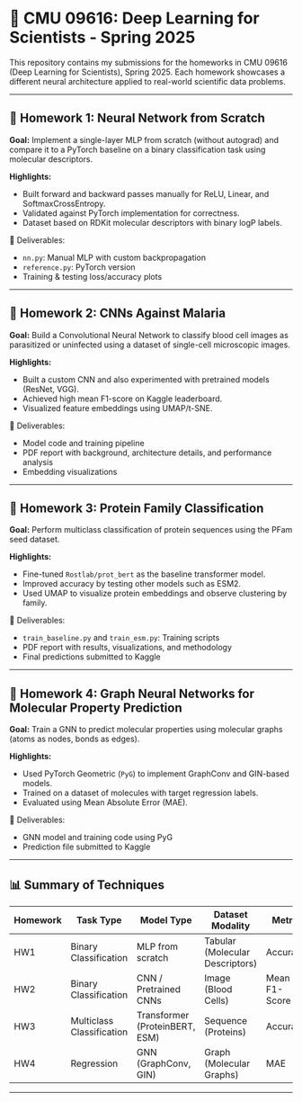 # 📘 CMU 09616: Deep Learning for Scientists - Spring 2025

This repository contains my submissions for the homeworks in CMU 09616 (Deep Learning for Scientists), Spring 2025. Each homework showcases a different neural architecture applied to real-world scientific data problems.

---

## 📁 Homework 1: Neural Network from Scratch

**Goal:** Implement a single-layer MLP from scratch (without autograd) and compare it to a PyTorch baseline on a binary classification task using molecular descriptors.

**Highlights:**
- Built forward and backward passes manually for ReLU, Linear, and SoftmaxCrossEntropy.
- Validated against PyTorch implementation for correctness.
- Dataset based on RDKit molecular descriptors with binary logP labels.

📄 Deliverables:
- `nn.py`: Manual MLP with custom backpropagation
- `reference.py`: PyTorch version
- Training & testing loss/accuracy plots

---

## 🦟 Homework 2: CNNs Against Malaria

**Goal:** Build a Convolutional Neural Network to classify blood cell images as parasitized or uninfected using a dataset of single-cell microscopic images.

**Highlights:**
- Built a custom CNN and also experimented with pretrained models (ResNet, VGG).
- Achieved high mean F1-score on Kaggle leaderboard.
- Visualized feature embeddings using UMAP/t-SNE.

📄 Deliverables:
- Model code and training pipeline
- PDF report with background, architecture details, and performance analysis
- Embedding visualizations

---

## 🧬 Homework 3: Protein Family Classification

**Goal:** Perform multiclass classification of protein sequences using the PFam seed dataset.

**Highlights:**
- Fine-tuned `Rostlab/prot_bert` as the baseline transformer model.
- Improved accuracy by testing other models such as ESM2.
- Used UMAP to visualize protein embeddings and observe clustering by family.

📄 Deliverables:
- `train_baseline.py` and `train_esm.py`: Training scripts
- PDF report with results, visualizations, and methodology
- Final predictions submitted to Kaggle

---

## 🧪 Homework 4: Graph Neural Networks for Molecular Property Prediction

**Goal:** Train a GNN to predict molecular properties using molecular graphs (atoms as nodes, bonds as edges).

**Highlights:**
- Used PyTorch Geometric (`PyG`) to implement GraphConv and GIN-based models.
- Trained on a dataset of molecules with target regression labels.
- Evaluated using Mean Absolute Error (MAE).

📄 Deliverables:
- GNN model and training code using PyG
- Prediction file submitted to Kaggle

---

## 📊 Summary of Techniques

| Homework | Task Type       | Model Type                  | Dataset Modality     | Metric          |
|----------|------------------|-----------------------------|-----------------------|-----------------|
| HW1      | Binary Classification | MLP from scratch           | Tabular (Molecular Descriptors) | Accuracy         |
| HW2      | Binary Classification | CNN / Pretrained CNNs      | Image (Blood Cells)   | Mean F1-Score    |
| HW3      | Multiclass Classification | Transformer (ProteinBERT, ESM) | Sequence (Proteins)   | Accuracy         |
| HW4      | Regression       | GNN (GraphConv, GIN)       | Graph (Molecular Graphs) | MAE             |

---
